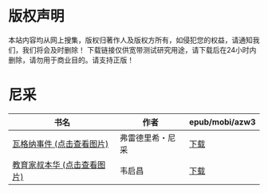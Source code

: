 # 版权声明

本站内容均从网上搜集，版权归著作人及版权方所有，如侵犯您的权益，请通知我们，我们将会及时删除！ 下载链接仅供宽带测试研究用途，请下载后在24小时内删除，请勿用于商业目的。请支持正版！

# 尼采

| 书名 | 作者 | epub/mobi/azw3 |
| --- | --- | --- |
| [瓦格纳事件 (点击查看图片)](https://www.dushupai.com/attachment/2024/06/05/d7a24e3c63461824.jpg) | 弗雷德里希・尼采 | [下载](https://url89.ctfile.com/f/31084289-1357028971-e22892?p=8866) |
| [教育家叔本华 (点击查看图片)](https://www.dushupai.com/attachment/2024/06/02/861eb1d3e804f316.jpg) | 韦启昌 | [下载](https://url89.ctfile.com/f/31084289-1357009453-72d4ea?p=8866) |

